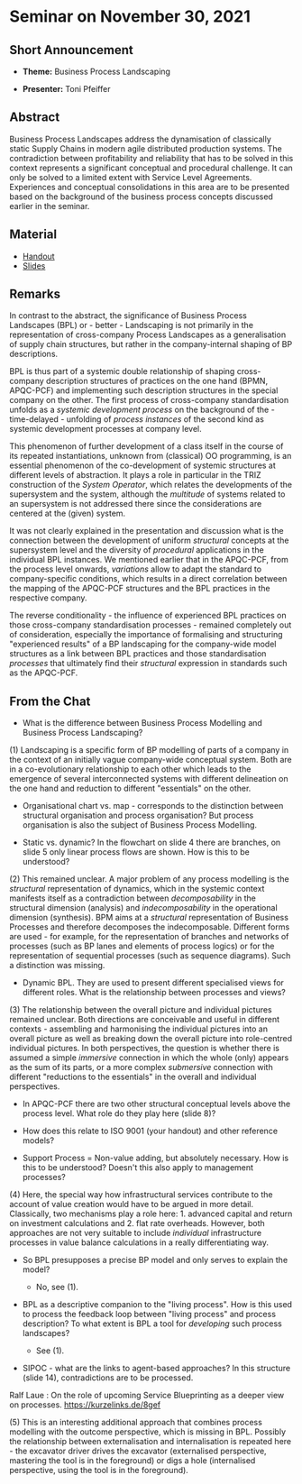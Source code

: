 # Seminar on November 30, 2021

## Short Announcement

* __Theme:__ Business Process Landscaping

* __Presenter:__ Toni Pfeiffer

## Abstract

Business Process Landscapes address the dynamisation of classically static
Supply Chains in modern agile distributed production systems. The
contradiction between profitability and reliability that has to be solved in
this context represents a significant conceptual and procedural challenge. It
can only be solved to a limited extent with Service Level Agreements.
Experiences and conceptual consolidations in this area are to be presented
based on the background of the business process concepts discussed earlier in
the seminar.

## Material

* [Handout](Handout.pdf)
* [Slides](Slides.pdf)

## Remarks

In contrast to the abstract, the significance of Business Process Landscapes
(BPL) or - better - Landscaping is not primarily in the representation of
cross-company Process Landscapes as a generalisation of supply chain
structures, but rather in the company-internal shaping of BP descriptions.

BPL is thus part of a systemic double relationship of shaping cross-company
description structures of practices on the one hand (BPMN, APQC-PCF) and
implementing such description structures in the special company on the other.
The first process of cross-company standardisation unfolds as a _systemic
development process_ on the background of the - time-delayed - unfolding of
_process instances_ of the second kind as systemic development processes at
company level.

This phenomenon of further development of a class itself in the course of its
repeated instantiations, unknown from (classical) OO programming, is an
essential phenomenon of the co-development of systemic structures at different
levels of abstraction. It plays a role in particular in the TRIZ construction
of the _System Operator_, which relates the developments of the supersystem
and the system, although the _multitude_ of systems related to an supersystem
is not addressed there since the considerations are centered at the (given)
system.

It was not clearly explained in the presentation and discussion what is the
connection between the development of uniform _structural_ concepts at the
supersystem level and the diversity of _procedural_ applications in the
individual BPL instances. We mentioned earlier that in the APQC-PCF, from the
process level onwards, _variations_ allow to adapt the standard to
company-specific conditions, which results in a direct correlation between the
mapping of the APQC-PCF structures and the BPL practices in the respective
company.

The reverse conditionality - the influence of experienced BPL practices on
those cross-company standardisation processes - remained completely out of
consideration, especially the importance of formalising and structuring
"experienced results" of a BP landscaping for the company-wide model
structures as a link between BPL practices and those standardisation
_processes_ that ultimately find their _structural_ expression in standards
such as the APQC-PCF.

## From the Chat

- What is the difference between Business Process Modelling and Business
  Process Landscaping?

(1) Landscaping is a specific form of BP modelling of parts of a company in
the context of an initially vague company-wide conceptual system. Both are in
a co-evolutionary relationship to each other which leads to the emergence of
several interconnected systems with different delineation on the one hand and
reduction to different "essentials" on the other.

- Organisational chart vs. map - corresponds to the distinction between
  structural organisation and process organisation? But process organisation
  is also the subject of Business Process Modelling.

- Static vs. dynamic? In the flowchart on slide 4 there are branches, on slide
  5 only linear process flows are shown.  How is this to be understood?

(2) This remained unclear. A major problem of any process modelling is the
_structural_ representation of dynamics, which in the systemic context
manifests itself as a contradiction between _decomposability_ in the
structural dimension (analysis) and _indecomposability_ in the operational
dimension (synthesis). BPM aims at a _structural_ representation of Business
Processes and therefore decomposes the indecomposable. Different forms are
used - for example, for the representation of branches and networks of
processes (such as BP lanes and elements of process logics) or for the
representation of sequential processes (such as sequence diagrams). Such a
distinction was missing.

- Dynamic BPL. They are used to present different specialised views for
  different roles.  What is the relationship between processes and views?

(3) The relationship between the overall picture and individual pictures
remained unclear. Both directions are conceivable and useful in different
contexts - assembling and harmonising the individual pictures into an overall
picture as well as breaking down the overall picture into role-centred
individual pictures. In both perspectives, the question is whether there is
assumed a simple _immersive_ connection in which the whole (only) appears as
the sum of its parts, or a more complex _submersive_ connection with different
"reductions to the essentials" in the overall and individual perspectives.

- In APQC-PCF there are two other structural conceptual levels above the
  process level. What role do they play here (slide 8)?

- How does this relate to ISO 9001 (your handout) and other reference models?

- Support Process = Non-value adding, but absolutely necessary.  How is this
  to be understood? Doesn't this also apply to management processes?

(4) Here, the special way how infrastructural services contribute to the
account of value creation would have to be argued in more detail. Classically,
two mechanisms play a role here: 1. advanced capital and return on investment
calculations and 2. flat rate overheads. However, both approaches are not very
suitable to include _individual_ infrastructure processes in value balance
calculations in a really differentiating way.

- So BPL presupposes a precise BP model and only serves to explain the model?
  - No, see (1).

- BPL as a descriptive companion to the "living process".  How is this used to
  process the feedback loop between "living process" and process description?
  To what extent is BPL a tool for _developing_ such process landscapes?
  - See (1).

- SIPOC - what are the links to agent-based approaches?  In this structure
  (slide 14), contradictions are to be processed.

Ralf Laue : On the role of upcoming Service Blueprinting as a deeper view on
processes. <https://kurzelinks.de/8gef>

(5) This is an interesting additional approach that combines process modelling
with the outcome perspective, which is missing in BPL. Possibly the
relationship between externalisation and internalisation is repeated here -
the excavator driver drives the excavator (externalised perspective, mastering
the tool is in the foreground) or digs a hole (internalised perspective, using
the tool is in the foreground).